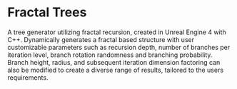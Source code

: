# Fractal Trees
 
A tree generator utilizing fractal recursion, created in Unreal Engine 4 with C++. Dynamically generates a fractal based structure with user customizable parameters such as recursion depth, number of branches per iteration level, branch rotation randomness and branching probability. Branch height, radius, and  subsequent iteration dimension factoring can also be modified to create a diverse range of results, tailored to the users requirements.
